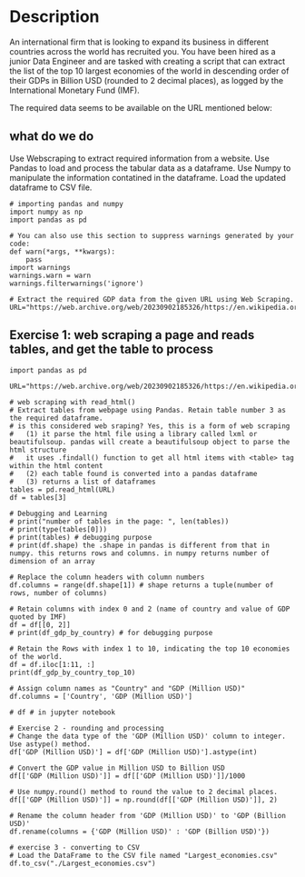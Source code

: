 # Description
An international firm that is looking to expand its business in different countries across the world has recruited you. You have been hired as a junior Data Engineer and are tasked with creating a script that can extract the list of the top 10 largest economies of the world in descending order of their GDPs in Billion USD (rounded to 2 decimal places), as logged by the International Monetary Fund (IMF).

The required data seems to be available on the URL mentioned below:


## what do we do 
Use Webscraping to extract required information from a website.
Use Pandas to load and process the tabular data as a dataframe.
Use Numpy to manipulate the information contatined in the dataframe.
Load the updated dataframe to CSV file.

```
# importing pandas and numpy
import numpy as np
import pandas as pd

# You can also use this section to suppress warnings generated by your code:
def warn(*args, **kwargs):
    pass
import warnings
warnings.warn = warn
warnings.filterwarnings('ignore')

# Extract the required GDP data from the given URL using Web Scraping.
URL="https://web.archive.org/web/20230902185326/https://en.wikipedia.org/wiki/List_of_countries_by_GDP_%28nominal%29" 
```

## Exercise 1: web scraping a page and reads tables, and get the table to process
```
import pandas as pd

URL="https://web.archive.org/web/20230902185326/https://en.wikipedia.org/wiki/List_of_countries_by_GDP_%28nominal%29"

# web scraping with read_html()
# Extract tables from webpage using Pandas. Retain table number 3 as the required dataframe.
# is this considered web sraping? Yes, this is a form of web scraping
#   (1) it parse the html file using a library called lxml or beautifulsoup. pandas will create a beautifulsoup object to parse the html structure
#   it uses .findall() function to get all html items with <table> tag within the html content
#   (2) each table found is converted into a pandas dataframe
#   (3) returns a list of dataframes
tables = pd.read_html(URL)
df = tables[3]

# Debugging and Learning
# print("number of tables in the page: ", len(tables))
# print(type(tables[0]))
# print(tables) # debugging purpose
# print(df.shape) the .shape in pandas is different from that in numpy. this returns rows and columns. in numpy returns number of dimension of an array

# Replace the column headers with column numbers
df.columns = range(df.shape[1]) # shape returns a tuple(number of rows, number of columns)

# Retain columns with index 0 and 2 (name of country and value of GDP quoted by IMF)
df = df[[0, 2]]
# print(df_gdp_by_country) # for debugging purpose

# Retain the Rows with index 1 to 10, indicating the top 10 economies of the world.
df = df.iloc[1:11, :]
print(df_gdp_by_country_top_10)

# Assign column names as "Country" and "GDP (Million USD)"
df.columns = ['Country', 'GDP (Million USD)']

# df # in jupyter notebook

# Exercise 2 - rounding and processing
# Change the data type of the 'GDP (Million USD)' column to integer. Use astype() method.
df['GDP (Million USD)'] = df['GDP (Million USD)'].astype(int)

# Convert the GDP value in Million USD to Billion USD
df[['GDP (Million USD)']] = df[['GDP (Million USD)']]/1000

# Use numpy.round() method to round the value to 2 decimal places.
df[['GDP (Million USD)']] = np.round(df[['GDP (Million USD)']], 2)

# Rename the column header from 'GDP (Million USD)' to 'GDP (Billion USD)'
df.rename(columns = {'GDP (Million USD)' : 'GDP (Billion USD)'})

# exercise 3 - converting to CSV
# Load the DataFrame to the CSV file named "Largest_economies.csv"
df.to_csv("./Largest_economies.csv")
```